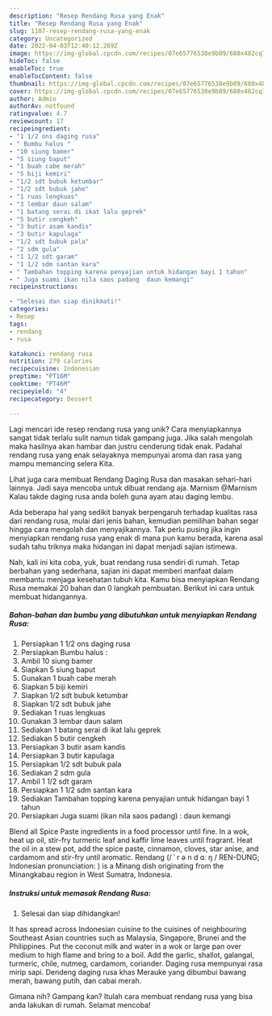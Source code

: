 ```yaml
---
description: "Resep Rendang Rusa yang Enak"
title: "Resep Rendang Rusa yang Enak"
slug: 1107-resep-rendang-rusa-yang-enak
category: Uncategorized
date: 2022-04-03T12:40:12.269Z
image: https://img-global.cpcdn.com/recipes/07e65776538e9b09/680x482cq70/rendang-rusa-foto-resep-utama.jpg
hideToc: false
enableToc: true
enableTocContent: false
thumbnail: https://img-global.cpcdn.com/recipes/07e65776538e9b09/680x482cq70/rendang-rusa-foto-resep-utama.jpg
cover: https://img-global.cpcdn.com/recipes/07e65776538e9b09/680x482cq70/rendang-rusa-foto-resep-utama.jpg
author: Admin
authorAv: notfound
ratingvalue: 4.7
reviewcount: 17
recipeingredient:
- "1 1/2 ons daging rusa"
- " Bumbu halus "
- "10 siung bamer"
- "5 siung baput"
- "1 buah cabe merah"
- "5 biji kemiri"
- "1/2 sdt bubuk ketumbar"
- "1/2 sdt bubuk jahe"
- "1 ruas lengkuas"
- "3 lembar daun salam"
- "1 batang serai di ikat lalu geprek"
- "5 butir cengkeh"
- "3 butir asam kandis"
- "3 butir kapulaga"
- "1/2 sdt bubuk pala"
- "2 sdm gula"
- "1 1/2 sdt garam"
- "1 1/2 sdm santan kara"
- " Tambahan topping karena penyajian untuk hidangan bayi 1 tahun"
- " Juga suami ikan nila saos padang  daun kemangi"
recipeinstructions:

- "Selesai dan siap dinikmati!"
categories:
- Resep
tags:
- rendang
- rusa

katakunci: rendang rusa 
nutrition: 279 calories
recipecuisine: Indonesian
preptime: "PT16M"
cooktime: "PT46M"
recipeyield: "4"
recipecategory: Dessert

---
```





Lagi mencari ide resep rendang rusa yang unik? Cara menyiapkannya sangat tidak terlalu sulit namun tidak gampang juga. Jika salah mengolah maka hasilnya akan hambar dan justru cenderung tidak enak. Padahal rendang rusa yang enak selayaknya mempunyai aroma dan rasa yang mampu memancing selera Kita.





Lihat juga cara membuat Rendang Daging Rusa dan masakan sehari-hari lainnya. Jadi saya mencoba untuk dibuat rendang aja. Marnism @Marnism Kalau takde daging rusa anda boleh guna ayam atau daging lembu.

Ada beberapa hal yang sedikit banyak berpengaruh terhadap kualitas rasa dari rendang rusa, mulai dari jenis bahan, kemudian pemilihan bahan segar hingga cara mengolah dan menyajikannya. Tak perlu pusing jika ingin menyiapkan rendang rusa yang enak di mana pun kamu berada, karena asal sudah tahu triknya maka hidangan ini dapat menjadi sajian istimewa.






Nah, kali ini kita coba, yuk, buat rendang rusa sendiri di rumah. Tetap berbahan yang sederhana, sajian ini dapat memberi manfaat dalam membantu menjaga kesehatan tubuh kita. Kamu bisa menyiapkan Rendang Rusa memakai 20 bahan dan 0 langkah pembuatan. Berikut ini cara untuk membuat hidangannya.

<!--inarticleads1-->

##### Bahan-bahan dan bumbu yang dibutuhkan untuk menyiapkan Rendang Rusa:

1. Persiapkan 1 1/2 ons daging rusa
1. Persiapkan  Bumbu halus :
1. Ambil 10 siung bamer
1. Siapkan 5 siung baput
1. Gunakan 1 buah cabe merah
1. Siapkan 5 biji kemiri
1. Siapkan 1/2 sdt bubuk ketumbar
1. Siapkan 1/2 sdt bubuk jahe
1. Sediakan 1 ruas lengkuas
1. Gunakan 3 lembar daun salam
1. Sediakan 1 batang serai di ikat lalu geprek
1. Sediakan 5 butir cengkeh
1. Persiapkan 3 butir asam kandis
1. Persiapkan 3 butir kapulaga
1. Persiapkan 1/2 sdt bubuk pala
1. Sediakan 2 sdm gula
1. Ambil 1 1/2 sdt garam
1. Persiapkan 1 1/2 sdm santan kara
1. Sediakan  Tambahan topping karena penyajian untuk hidangan bayi 1 tahun
1. Persiapkan  Juga suami (ikan nila saos padang) : daun kemangi


Blend all Spice Paste ingredients in a food processor until fine. In a wok, heat up oil, stir-fry turmeric leaf and kaffir lime leaves until fragrant. Heat the oil in a stew pot, add the spice paste, cinnamon, cloves, star anise, and cardamom and stir-fry until aromatic. Rendang (/ ˈ r ə n d ɑː ŋ / REN-DUNG; Indonesian pronunciation: ) is a Minang dish originating from the Minangkabau region in West Sumatra, Indonesia. 

<!--inarticleads2-->

##### Instruksi untuk memasak Rendang Rusa:


1. Selesai dan siap dihidangkan!

It has spread across Indonesian cuisine to the cuisines of neighbouring Southeast Asian countries such as Malaysia, Singapore, Brunei and the Philippines. Put the coconut milk and water in a wok or large pan over medium to high flame and bring to a boil. Add the garlic, shallot, galangal, turmeric, chile, nutmeg, cardamom, coriander. Daging rusa mempunyai rasa mirip sapi. Dendeng daging rusa khas Merauke yang dibumbui bawang merah, bawang putih, dan cabai merah. 

Gimana nih? Gampang kan? Itulah cara membuat rendang rusa yang bisa anda lakukan di rumah. Selamat mencoba!
